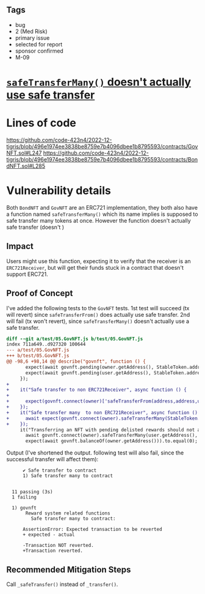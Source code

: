 ## Tags

- bug
- 2 (Med Risk)
- primary issue
- selected for report
- sponsor confirmed
- M-09

# [`safeTransferMany()` doesn't actually use safe transfer](https://github.com/code-423n4/2022-12-tigris-findings/issues/356) 

# Lines of code

https://github.com/code-423n4/2022-12-tigris/blob/496e1974ee3838be8759e7b4096dbee1b8795593/contracts/GovNFT.sol#L247
https://github.com/code-423n4/2022-12-tigris/blob/496e1974ee3838be8759e7b4096dbee1b8795593/contracts/BondNFT.sol#L285


# Vulnerability details

Both `BondNFT` and `GovNFT` are an ERC721 implementation, they both also have a function named `safeTransferMany()` which its name implies is supposed to safe transfer many tokens at once.
However the function doesn't actually safe transfer (doesn't )

## Impact
Users might use this function, expecting it to verify that the receiver is an `ERC721Receiver`, but will get their funds stuck in a contract that doesn't support ERC721.

## Proof of Concept
I've added the following tests to the `GovNFT` tests.
1st test will succeed (tx will revert) since `safeTransferFrom()` does actually use safe transfer.
2nd will fail (tx won't revert), since `safeTransferMany()` doesn't actually use a safe transfer.

```diff
diff --git a/test/05.GovNFT.js b/test/05.GovNFT.js
index 711a649..d927320 100644
--- a/test/05.GovNFT.js
+++ b/test/05.GovNFT.js
@@ -98,6 +98,14 @@ describe("govnft", function () {
       expect(await govnft.pending(owner.getAddress(), StableToken.address)).to.equal(1500);
       expect(await govnft.pending(user.getAddress(), StableToken.address)).to.equal(500);
     });
+
+    it("Safe transfer to non ERC721Receiver", async function () {
+      
+      expect(govnft.connect(owner)['safeTransferFrom(address,address,uint256)'](owner.address,StableToken.address, 2)).to.be.revertedWith("ERC721: transfer to non ERC721Receiver implementer");
+    });
+    it("Safe transfer many  to non ERC721Receiver", async function () {
+      await expect(govnft.connect(owner).safeTransferMany(StableToken.address, [2])).to.be.revertedWith("ERC721: transfer to non ERC721Receiver implementer");
+    });
     it("Transferring an NFT with pending delisted rewards should not affect pending rewards", async function () {
       await govnft.connect(owner).safeTransferMany(user.getAddress(), [2,3]);
       expect(await govnft.balanceOf(owner.getAddress())).to.equal(0);

```

Output (I've shortened the output. following test will also fail, since the successful transfer will affect them):

```
      ✔ Safe transfer to contract
      1) Safe transfer many to contract


  11 passing (3s)
  1 failing

  1) govnft
       Reward system related functions
         Safe transfer many to contract:

      AssertionError: Expected transaction to be reverted
      + expected - actual

      -Transaction NOT reverted.
      +Transaction reverted.
```


## Recommended Mitigation Steps
Call `_safeTransfer()` instead of `_transfer()`.